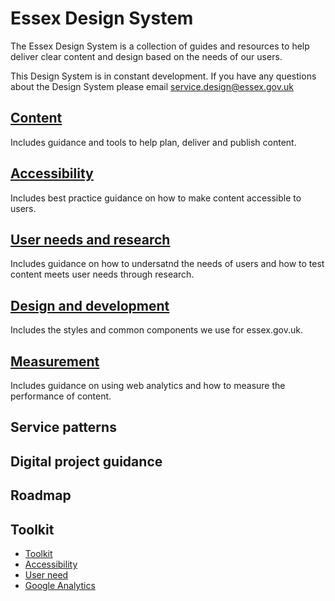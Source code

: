 # Essex Design System

The Essex Design System is a collection of guides and resources to help deliver clear content and design based on the needs of our users.

This Design System is in constant development. If you have any questions about the Design System please email [service.design@essex.gov.uk](mailto:service.design@essex.gov.uk)

## [Content](/docs/core/content/overview.md)

Includes guidance and tools to help plan, deliver and publish content.

## [Accessibility](/docs/core/accessibility/overview.md)
Includes best practice guidance on how to make content accessible to users.

## [User needs and research](/docs/core/users/overview.md)
Includes guidance on how to undersatnd the needs of users and how to test content meets user needs through research.

## [Design and development](/docs/core/design/overview.md)
Includes the styles and common components we use for essex.gov.uk.

## [Measurement](/docs/core/measurement/overview.md)
Includes guidance on using web analytics and how to measure the performance of content. 

## Service patterns

## Digital project guidance

## Roadmap

## Toolkit

*   [Toolkit](toolkit/contents)
*   [Accessibility](toolkit/accessibility)
*   [User need](toolkit/user-need)
*   [Google Analytics](google-analytics)
